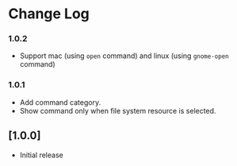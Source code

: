 # Change Log

### 1.0.2

- Support mac (using `open` command) and linux (using `gnome-open` command)

### 1.0.1

- Add command category.
- Show command only when file system resource is selected.

## [1.0.0]
- Initial release